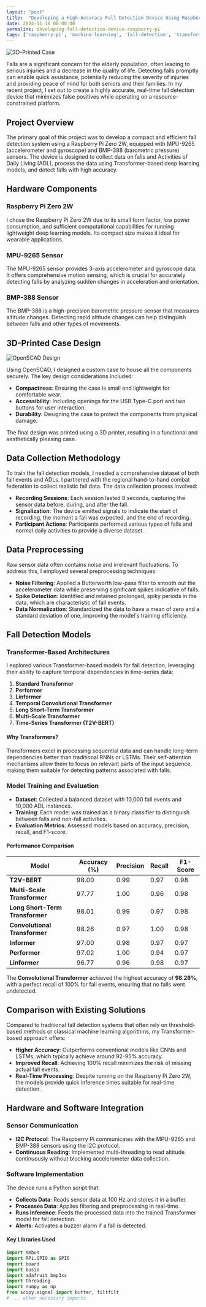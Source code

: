 ```yaml
---
layout: "post"
title:  "Developing a High-Accuracy Fall Detection Device Using Raspberry Pi and Transformer Models"
date: 2024-11-16 00:00:00
permalink: developing-fall-detection-device-raspberry-pi
tags: ['raspberry-pi', 'machine-learning', 'fall-detection', 'transformers', 'elderly-care']
---
```


![3D-Printed Case](path_to_case_image)

Falls are a significant concern for the elderly population, often leading to serious injuries and a decrease in the quality of life. Detecting falls promptly can enable quick assistance, potentially reducing the severity of injuries and providing peace of mind for both seniors and their families. In my recent project, I set out to create a highly accurate, real-time fall detection device that minimizes false positives while operating on a resource-constrained platform.

## Project Overview

The primary goal of this project was to develop a compact and efficient fall detection system using a Raspberry Pi Zero 2W, equipped with MPU-9265 (accelerometer and gyroscope) and BMP-388 (barometric pressure) sensors. The device is designed to collect data on falls and Activities of Daily Living (ADL), process the data using Transformer-based deep learning models, and detect falls with high accuracy.

## Hardware Components

### Raspberry Pi Zero 2W

I chose the Raspberry Pi Zero 2W due to its small form factor, low power consumption, and sufficient computational capabilities for running lightweight deep learning models. Its compact size makes it ideal for wearable applications.

### MPU-9265 Sensor

The MPU-9265 sensor provides 3-axis accelerometer and gyroscope data. It offers comprehensive motion sensing, which is crucial for accurately detecting falls by analyzing sudden changes in acceleration and orientation.

### BMP-388 Sensor

The BMP-388 is a high-precision barometric pressure sensor that measures altitude changes. Detecting rapid altitude changes can help distinguish between falls and other types of movements.

## 3D-Printed Case Design

![OpenSCAD Design](path_to_openscad_image)

Using OpenSCAD, I designed a custom case to house all the components securely. The key design considerations included:

- **Compactness**: Ensuring the case is small and lightweight for comfortable wear.
- **Accessibility**: Including openings for the USB Type-C port and two buttons for user interaction.
- **Durability**: Designing the case to protect the components from physical damage.

The final design was printed using a 3D printer, resulting in a functional and aesthetically pleasing case.

## Data Collection Methodology

To train the fall detection models, I needed a comprehensive dataset of both fall events and ADLs. I partnered with the regional hand-to-hand combat federation to collect realistic fall data. The data collection process involved:

- **Recording Sessions**: Each session lasted 8 seconds, capturing the sensor data before, during, and after the fall.
- **Signalization**: The device emitted signals to indicate the start of recording, the moment a fall was expected, and the end of recording.
- **Participant Actions**: Participants performed various types of falls and normal daily activities to provide a diverse dataset.

## Data Preprocessing

Raw sensor data often contains noise and irrelevant fluctuations. To address this, I employed several preprocessing techniques:

- **Noise Filtering**: Applied a Butterworth low-pass filter to smooth out the accelerometer data while preserving significant spikes indicative of falls.
- **Spike Detection**: Identified and retained prolonged, spiky periods in the data, which are characteristic of fall events.
- **Data Normalization**: Standardized the data to have a mean of zero and a standard deviation of one, improving the model's training efficiency.

## Fall Detection Models

### Transformer-Based Architectures

I explored various Transformer-based models for fall detection, leveraging their ability to capture temporal dependencies in time-series data:

1. **Standard Transformer**
2. **Performer**
3. **Linformer**
4. **Temporal Convolutional Transformer**
5. **Long Short-Term Transformer**
6. **Multi-Scale Transformer**
7. **Time-Series Transformer (T2V-BERT)**

#### Why Transformers?

Transformers excel in processing sequential data and can handle long-term dependencies better than traditional RNNs or LSTMs. Their self-attention mechanisms allow them to focus on relevant parts of the input sequence, making them suitable for detecting patterns associated with falls.

### Model Training and Evaluation

- **Dataset**: Collected a balanced dataset with 10,000 fall events and 10,000 ADL instances.
- **Training**: Each model was trained as a binary classifier to distinguish between falls and non-fall activities.
- **Evaluation Metrics**: Assessed models based on accuracy, precision, recall, and F1-score.

#### Performance Comparison

| Model                           | Accuracy (%) | Precision | Recall | F1-Score |
|---------------------------------|--------------|-----------|--------|----------|
| **T2V-BERT**                    | 98.00        | 0.99      | 0.97   | 0.98     |
| **Multi-Scale Transformer**     | 97.77        | 1.00      | 0.96   | 0.98     |
| **Long Short-Term Transformer** | 98.01        | 0.99      | 0.97   | 0.98     |
| **Convolutional Transformer**   | 98.26        | 0.97      | 1.00   | 0.98     |
| **Informer**                    | 97.00        | 0.98      | 0.97   | 0.97     |
| **Performer**                   | 97.02        | 1.00      | 0.94   | 0.97     |
| **Linformer**                   | 96.77        | 0.96      | 0.98   | 0.97     |

The **Convolutional Transformer** achieved the highest accuracy of **98.26%**, with a perfect recall of 100% for fall events, ensuring that no falls went undetected.

## Comparison with Existing Solutions

Compared to traditional fall detection systems that often rely on threshold-based methods or classical machine learning algorithms, my Transformer-based approach offers:

- **Higher Accuracy**: Outperforms conventional models like CNNs and LSTMs, which typically achieve around 92-95% accuracy.
- **Improved Recall**: Achieving 100% recall minimizes the risk of missing actual fall events.
- **Real-Time Processing**: Despite running on the Raspberry Pi Zero 2W, the models provide quick inference times suitable for real-time detection.

## Hardware and Software Integration

### Sensor Communication

- **I2C Protocol**: The Raspberry Pi communicates with the MPU-9265 and BMP-388 sensors using the I2C protocol.
- **Continuous Reading**: Implemented multi-threading to read altitude continuously without blocking accelerometer data collection.

### Software Implementation

The device runs a Python script that:

- **Collects Data**: Reads sensor data at 100 Hz and stores it in a buffer.
- **Processes Data**: Applies filtering and preprocessing in real-time.
- **Runs Inference**: Feeds the processed data into the trained Transformer model for fall detection.
- **Alerts**: Activates a buzzer alarm if a fall is detected.

#### Key Libraries Used

```python
import smbus
import RPi.GPIO as GPIO
import board
import busio
import adafruit_bmp3xx
import threading
import numpy as np
from scipy.signal import butter, filtfilt
# ... other necessary imports
```
